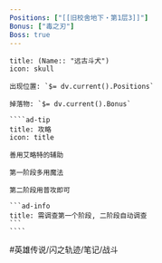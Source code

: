 ```yaml
---
Positions: ["[[旧校舍地下・第1层3]]"]
Bonus: ["毒之刃"]
Boss: true
---
```

`````ad-danger
title: (Name:: "远古斗犬")
icon: skull

出现位置: `$= dv.current().Positions`

掉落物: `$= dv.current().Bonus`

````ad-tip
title: 攻略
icon: title

善用艾略特的辅助

第一阶段多用魔法

第二阶段用普攻即可

```ad-info
title: 需调查第一个阶段, 二阶段自动调查
```
````
`````

#英雄传说/闪之轨迹/笔记/战斗